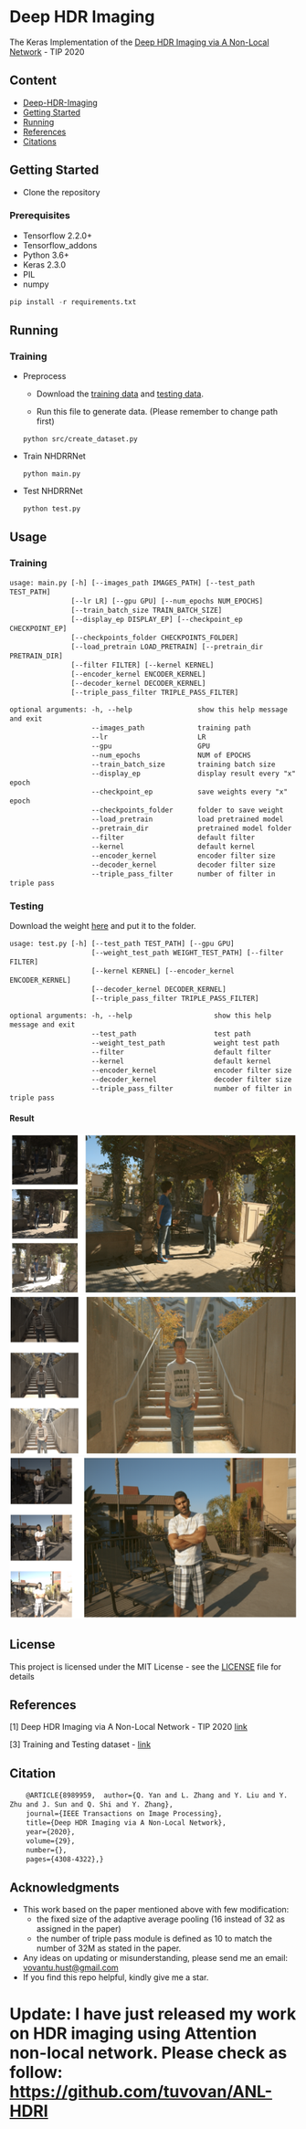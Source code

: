 # Deep HDR Imaging
The Keras Implementation of the [Deep HDR Imaging via A Non-Local Network](https://ieeexplore.ieee.org/document/8989959) - TIP 2020
## Content
- [Deep-HDR-Imaging](#deep-hdr-imaging)
- [Getting Started](#getting-tarted)
- [Running](#running)
- [References](#references)
- [Citations](#citation)

## Getting Started

- Clone the repository

### Prerequisites

- Tensorflow 2.2.0+
- Tensorflow_addons
- Python 3.6+
- Keras 2.3.0
- PIL
- numpy

```python
pip install -r requirements.txt
```

## Running
### Training 
- Preprocess
    - Download the [training data](https://cseweb.ucsd.edu/~viscomp/projects/SIG17HDR/PaperData/SIGGRAPH17_HDR_Trainingset.zip) and [testing data](https://cseweb.ucsd.edu/~viscomp/projects/SIG17HDR/PaperData/SIGGRAPH17_HDR_Testset.zip).

    - Run this file to generate data. (Please remember to change path first)

    ```
    python src/create_dataset.py
    ```

- Train NHDRRNet 
    ```
    python main.py
    ```

- Test NHDRRNet
    ```
    python test.py
    ```
## Usage
### Training
```
usage: main.py [-h] [--images_path IMAGES_PATH] [--test_path TEST_PATH]
               [--lr LR] [--gpu GPU] [--num_epochs NUM_EPOCHS] 
               [--train_batch_size TRAIN_BATCH_SIZE]
               [--display_ep DISPLAY_EP] [--checkpoint_ep CHECKPOINT_EP]
               [--checkpoints_folder CHECKPOINTS_FOLDER]
               [--load_pretrain LOAD_PRETRAIN] [--pretrain_dir PRETRAIN_DIR]
               [--filter FILTER] [--kernel KERNEL]
               [--encoder_kernel ENCODER_KERNEL]
               [--decoder_kernel DECODER_KERNEL]
               [--triple_pass_filter TRIPLE_PASS_FILTER]
```

```
optional arguments: -h, --help                show this help message and exit
                    --images_path             training path
                    --lr                      LR
                    --gpu                     GPU
                    --num_epochs              NUM of EPOCHS
                    --train_batch_size        training batch size
                    --display_ep              display result every "x" epoch
                    --checkpoint_ep           save weights every "x" epoch
                    --checkpoints_folder      folder to save weight
                    --load_pretrain           load pretrained model
                    --pretrain_dir            pretrained model folder
                    --filter                  default filter
                    --kernel                  default kernel
                    --encoder_kernel          encoder filter size
                    --decoder_kernel          decoder filter size
                    --triple_pass_filter      number of filter in triple pass
```

### Testing
Download the weight [here](https://drive.google.com/file/d/1OjJYirwRa8cLGzzdRYRkjq_1FokyI80V/view?usp=sharing) and put it to the folder.
```
usage: test.py [-h] [--test_path TEST_PATH] [--gpu GPU]
                    [--weight_test_path WEIGHT_TEST_PATH] [--filter FILTER]
                    [--kernel KERNEL] [--encoder_kernel ENCODER_KERNEL]
                    [--decoder_kernel DECODER_KERNEL]
                    [--triple_pass_filter TRIPLE_PASS_FILTER]
```
```
optional arguments: -h, --help                    show this help message and exit
                    --test_path                   test path
                    --weight_test_path            weight test path
                    --filter                      default filter
                    --kernel                      default kernel
                    --encoder_kernel              encoder filter size
                    --decoder_kernel              decoder filter size
                    --triple_pass_filter          number of filter in triple pass
```

#### Result
![DEMO0](demo/peopleStanding.png) 
![DEMO1](demo/demo1.png) 
![DEMO2](demo/demo2.png) 

## License

This project is licensed under the MIT License - see the [LICENSE](https://github.com/tuvovan/NHDRRNet/blob/master/LICENSE) file for details

## References
[1] Deep HDR Imaging via A Non-Local Network - TIP 2020 [link](https://ieeexplore.ieee.org/document/8989959)

[3] Training and Testing dataset - [link](https://cseweb.ucsd.edu/~viscomp/projects/SIG17HDR/)

## Citation
```
    @ARTICLE{8989959,  author={Q. Yan and L. Zhang and Y. Liu and Y. Zhu and J. Sun and Q. Shi and Y. Zhang},  
    journal={IEEE Transactions on Image Processing},   
    title={Deep HDR Imaging via A Non-Local Network},   
    year={2020},  
    volume={29},  
    number={},  
    pages={4308-4322},}
```
## Acknowledgments
- This work based on the paper mentioned above with few modification:
    - the fixed size of the adaptive average pooling (16 instead of 32 as assigned in the paper)
    - the number of triple pass module is defined as 10 to match the number of 32M as stated in the paper.
- Any ideas on updating or misunderstanding, please send me an email: <vovantu.hust@gmail.com>
- If you find this repo helpful, kindly give me a star.

# Update: I have just released my work on HDR imaging using Attention non-local network. Please check as follow: https://github.com/tuvovan/ANL-HDRI
